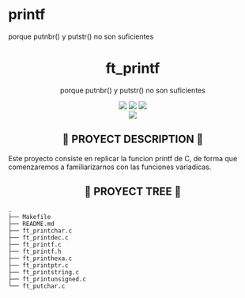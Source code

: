 # printf
porque putnbr() y putstr() no son suficientes

<div align="center">
	<h1> ft_printf </h1>
	<p>porque putnbr() y putstr() no son suficientes</p>
	<img src="https://img.shields.io/badge/norme-OK-success?style=flat"/>
	<img src="https://img.shields.io/badge/leaks-CLEAR-success?style=flat"/>
	<img src="https://img.shields.io/badge/bonus-not%20done-red?style=flat"/>
  <br />
	<img src="https://img.shields.io/badge/-100%2F100-success?style=flat&logo=42&logoColor=000" />
</div>

<h2 align="center">📜 PROYECT DESCRIPTION 📜</h2>

Este proyecto consiste en replicar la funcion printf de C, de forma que comenzaremos a familiarizarnos con las funciones variadicas. 

<h2 align="center">🌲 PROYECT TREE 🌲</h2>

```
.
├── Makefile
├── README.md
├── ft_printchar.c
├── ft_printdec.c
├── ft_printf.c
├── ft_printf.h
├── ft_printhexa.c
├── ft_printptr.c
├── ft_printstring.c
├── ft_printunsigned.c
└── ft_putchar.c

```
<!--
<h2 align="center">🚶🏻‍♂️ PROYECT ROADMAP 🚶</h2>

<h3 align="center"> [descriptive emoji] LIST HEADER</h3>

*  list content

<h2 align="center">⚙️ PROYECT GENERAL PROCEDURE ⚙️</h2>
-->
